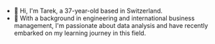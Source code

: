 - 👋 Hi, I'm Tarek, a 37-year-old based in Switzerland.
- 👀 With a background in engineering and international business management, I'm passionate about data analysis and have recently embarked on my learning journey in this field.

<!---
tarekab-87/tarekab-87 is a ✨ special ✨ repository because its `README.md` (this file) appears on your GitHub profile.
You can click the Preview link to take a look at your changes.
--->
